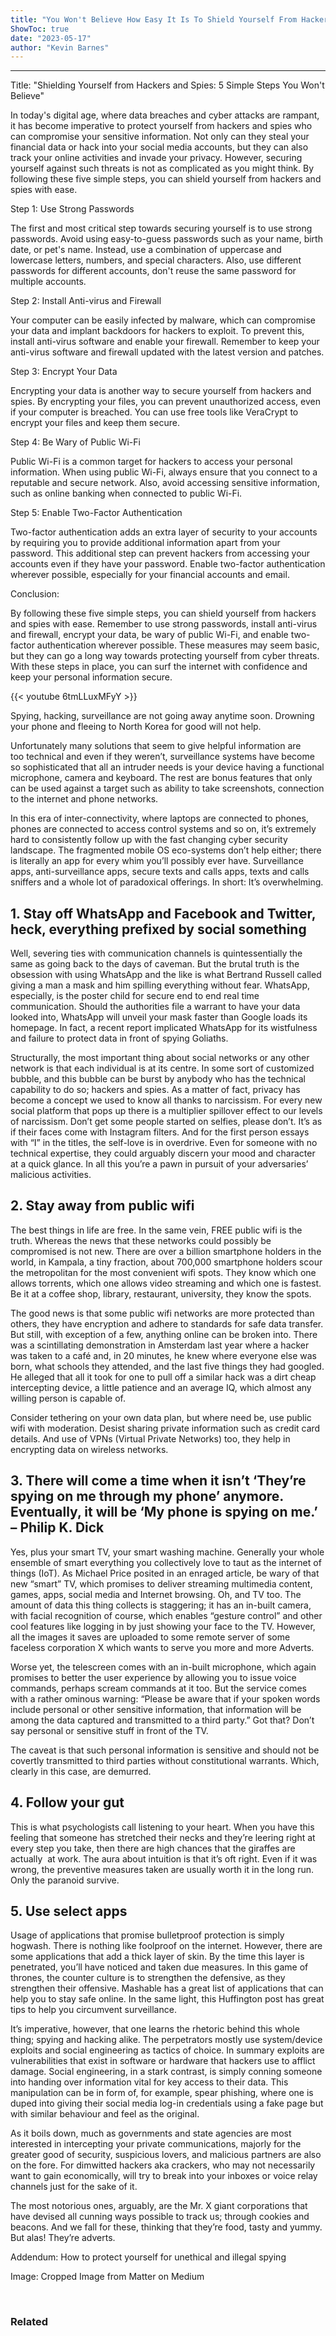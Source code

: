 ```yaml
---
title: "You Won't Believe How Easy It Is To Shield Yourself From Hackers and Spies with These 5 Simple Steps!"
ShowToc: true 
date: "2023-05-17"
author: "Kevin Barnes"
---
```

*****
Title: "Shielding Yourself from Hackers and Spies: 5 Simple Steps You Won't Believe"

In today's digital age, where data breaches and cyber attacks are rampant, it has become imperative to protect yourself from hackers and spies who can compromise your sensitive information. Not only can they steal your financial data or hack into your social media accounts, but they can also track your online activities and invade your privacy. However, securing yourself against such threats is not as complicated as you might think. By following these five simple steps, you can shield yourself from hackers and spies with ease.

Step 1: Use Strong Passwords

The first and most critical step towards securing yourself is to use strong passwords. Avoid using easy-to-guess passwords such as your name, birth date, or pet's name. Instead, use a combination of uppercase and lowercase letters, numbers, and special characters. Also, use different passwords for different accounts, don't reuse the same password for multiple accounts.

Step 2: Install Anti-virus and Firewall

Your computer can be easily infected by malware, which can compromise your data and implant backdoors for hackers to exploit. To prevent this, install anti-virus software and enable your firewall. Remember to keep your anti-virus software and firewall updated with the latest version and patches.

Step 3: Encrypt Your Data

Encrypting your data is another way to secure yourself from hackers and spies. By encrypting your files, you can prevent unauthorized access, even if your computer is breached. You can use free tools like VeraCrypt to encrypt your files and keep them secure.

Step 4: Be Wary of Public Wi-Fi

Public Wi-Fi is a common target for hackers to access your personal information. When using public Wi-Fi, always ensure that you connect to a reputable and secure network. Also, avoid accessing sensitive information, such as online banking when connected to public Wi-Fi.

Step 5: Enable Two-Factor Authentication

Two-factor authentication adds an extra layer of security to your accounts by requiring you to provide additional information apart from your password. This additional step can prevent hackers from accessing your accounts even if they have your password. Enable two-factor authentication wherever possible, especially for your financial accounts and email.

Conclusion:

By following these five simple steps, you can shield yourself from hackers and spies with ease. Remember to use strong passwords, install anti-virus and firewall, encrypt your data, be wary of public Wi-Fi, and enable two-factor authentication wherever possible. These measures may seem basic, but they can go a long way towards protecting yourself from cyber threats. With these steps in place, you can surf the internet with confidence and keep your personal information secure.

{{< youtube 6tmLLuxMFyY >}} 



Spying, hacking, surveillance are not going away anytime soon. Drowning your phone and fleeing to North Korea for good will not help.
 
Unfortunately many solutions that seem to give helpful information are too technical and even if they weren’t, surveillance systems have become so sophisticated that all an intruder needs is your device having a functional microphone, camera and keyboard. The rest are bonus features that only can be used against a target such as ability to take screenshots, connection to the internet and phone networks.
 
In this era of inter-connectivity, where laptops are connected to phones, phones are connected to access control systems and so on, it’s extremely hard to consistently follow up with the fast changing cyber security landscape. The fragmented mobile OS eco-systems don’t help either; there is literally an app for every whim you’ll possibly ever have. Surveillance apps, anti-surveillance apps, secure texts and calls apps, texts and calls sniffers and a whole lot of paradoxical offerings. In short: It’s overwhelming.
 
## 1. Stay off WhatsApp and Facebook and Twitter, heck, everything prefixed by social something
 
Well, severing ties with communication channels is quintessentially the same as going back to the days of caveman. But the brutal truth is the obsession with using WhatsApp and the like is what Bertrand Russell called giving a man a mask and him spilling everything without fear. WhatsApp, especially, is the poster child for secure end to end real time communication. Should the authorities file a warrant to have your data looked into, WhatsApp will unveil your mask faster than Google loads its homepage. In fact, a recent report implicated WhatsApp for its wistfulness and failure to protect data in front of spying Goliaths.
 
Structurally, the most important thing about social networks or any other network is that each individual is at its centre. In some sort of customized bubble, and this bubble can be burst by anybody who has the technical capability to do so; hackers and spies. As a matter of fact, privacy has become a concept we used to know all thanks to narcissism. For every new social platform that pops up there is a multiplier spillover effect to our levels of narcissism. Don’t get some people started on selfies, please don’t. It’s as if their faces come with Instagram filters. And for the first person essays with “I” in the titles, the self-love is in overdrive. Even for someone with no technical expertise, they could arguably discern your mood and character at a quick glance. In all this you’re a pawn in pursuit of your adversaries’ malicious activities.
 
## 2. Stay away from public wifi
 
The best things in life are free. In the same vein, FREE public wifi is the truth. Whereas the news that these networks could possibly be compromised is not new. There are over a billion smartphone holders in the world, in Kampala, a tiny fraction, about 700,000 smartphone holders scour the metropolitan for the most convenient wifi spots. They know which one allows torrents, which one allows video streaming and which one is fastest. Be it at a coffee shop, library, restaurant, university, they know the spots.
 
The good news is that some public wifi networks are more protected than others, they have encryption and adhere to standards for safe data transfer. But still, with exception of a few, anything online can be broken into. There was a scintillating demonstration in Amsterdam last year where a hacker was taken to a café and, in 20 minutes, he knew where everyone else was born, what schools they attended, and the last five things they had googled. He alleged that all it took for one to pull off a similar hack was a dirt cheap intercepting device, a little patience and an average IQ, which almost any willing person is capable of.
 
Consider tethering on your own data plan, but where need be, use public wifi with moderation. Desist sharing private information such as credit card details. And use of VPNs (Virtual Private Networks) too, they help in encrypting data on wireless networks.
 
## 3. There will come a time when it isn’t ‘They’re spying on me through my phone’ anymore. Eventually, it will be ‘My phone is spying on me.’ – Philip K. Dick
 
Yes, plus your smart TV, your smart washing machine. Generally your whole ensemble of smart everything you collectively love to taut as the internet of things (IoT). As Michael Price posited in an enraged article, be wary of that new “smart” TV, which promises to deliver streaming multimedia content, games, apps, social media and Internet browsing. Oh, and TV too. The amount of data this thing collects is staggering; it has an in-built camera, with facial recognition of course, which enables “gesture control” and other cool features like logging in by just showing your face to the TV. However, all the images it saves are uploaded to some remote server of some faceless corporation X which wants to serve you more and more Adverts.
 
Worse yet, the telescreen comes with an in-built microphone, which again promises to better the user experience by allowing you to issue voice commands, perhaps scream commands at it too. But the service comes with a rather ominous warning: “Please be aware that if your spoken words include personal or other sensitive information, that information will be among the data captured and transmitted to a third party.” Got that? Don’t say personal or sensitive stuff in front of the TV.
 
The caveat is that such personal information is sensitive and should not be covertly transmitted to third parties without constitutional warrants. Which, clearly in this case, are demurred.
 
## 4. Follow your gut
 
This is what psychologists call listening to your heart. When you have this feeling that someone has stretched their necks and they’re leering right at every step you take, then there are high chances that the giraffes are actually  at work. The aura about intuition is that it’s oft right. Even if it was wrong, the preventive measures taken are usually worth it in the long run. Only the paranoid survive.
 
## 5. Use select apps
 
Usage of applications that promise bulletproof protection is simply hogwash. There is nothing like foolproof on the internet. However, there are some applications that add a thick layer of skin. By the time this layer is penetrated, you’ll have noticed and taken due measures. In this game of thrones, the counter culture is to strengthen the defensive, as they strengthen their offensive. Mashable has a great list of applications that can help you to stay safe online. In the same light, this Huffington post has great tips to help you circumvent surveillance.
 
It’s imperative, however, that one learns the rhetoric behind this whole thing; spying and hacking alike. The perpetrators mostly use system/device exploits and social engineering as tactics of choice. In summary exploits are vulnerabilities that exist in software or hardware that hackers use to afflict damage. Social engineering, in a stark contrast, is simply conning someone into handing over information vital for key access to their data. This manipulation can be in form of, for example, spear phishing, where one is duped into giving their social media log-in credentials using a fake page but with similar behaviour and feel as the original.
 
As it boils down, much as governments and state agencies are most interested in intercepting your private communications, majorly for the greater good of security, suspicious lovers, and malicious partners are also on the fore. For dimwitted hackers aka crackers, who may not necessarily want to gain economically, will try to break into your inboxes or voice relay channels just for the sake of it.
 
The most notorious ones, arguably, are the Mr. X giant corporations that have devised all cunning ways possible to track us; through cookies and beacons. And we fall for these, thinking that they’re food, tasty and yummy. But alas! They’re adverts.
 
Addendum: How to protect yourself for unethical and illegal spying
 
Image: Cropped Image from Matter on Medium
 
 
 
### Related



